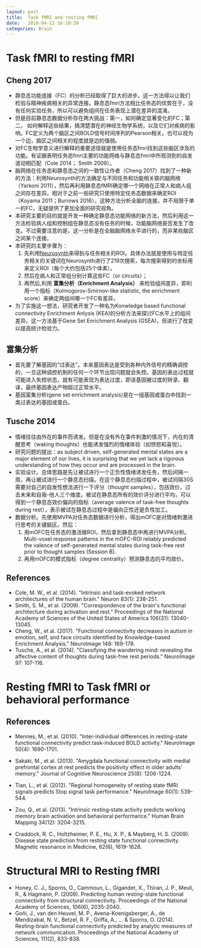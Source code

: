 ```yaml
---
layout: post
title:  Task fMRI and resting fMRI
date:   2018-04-12 16:10:20
categories: Brain
---
```


# Task fMRI to resting fMRI

## Cheng 2017
* 静息态功能连接（FC）的分析已经取得了巨大的进步。这一方法得以让我们检验与精神疾病相关的异常连接。静息态fmri方法相比任务态的优势在于，没有任何实验任务，所以可以避免组间在任务表现上潜在差异的混淆。
* 但是目前静息态数据分析存在两大挑战：第一，如何确定显著变化的FC；第二， 如何解释这些结果，搞清楚潜在的神经生物学系统，以及它们对疾病的影响。FC定义为两个脑区之间BOLD信号时间序列的Pearson相关。也可以视为一个边，脑区之间相关的程度就是边的强弱。
* 对FC生物学意义进行解释的重要途径就是使用任务态fmri找到这些脑区涉及的功能。有证据表明任务态fmri主要的功能网络与静息态fmri中所观测到的自发波动相匹配（Cole 2014； Smith 2009）。
* 脑网络在任务态和静息态之间的一致性让作者（Cheng 2017）找到了一种新的方法：利用Neurosynth的方法确定与不同任务和功能相关联的脑网络（Yarkoni 2011），然后再利用静息态fMRI确定哪一个网络在正常人和病人组之间存在差异。相对于之前一些研究只使用特定任务态数据来确定ROI（Koyama 2011；Burrows 2016），这种方法分析全脑的连接，并不局限于单一的FC，无疑提供了更加全面的研究视角。
* 本研究主要的目的就是开发一种确定静息态功能网络的新方法，然后利用这一方法检验病人组和控制组在静息态没有任务的时候，功能脑网络是否发生了改变。不过需要注意的是，这一分析是在全脑脑网络水平进行的，而非某些脑区之间某个连接。
* 本研究的主要步骤为：
  1. 先利用[Neurosynth](http://www.neurosynth.org/)来得到与任务相关的ROI。具体办法就是使用与特定任务相关的关键词在Neurosynth进行了219次搜索，每次搜索得到的坐标用来定义ROI（每个大约包括25个体素）。
  2. 然后在病人和正常组分别计算这些FC（or circuits）；
  3. 再然后,利用 **富集分析（Enrichment Analysis）** 来检验组间差异，即利用一个指标（Kolmogorov-Smirnov-like statistic, the enrichment score）来确定两组间哪一个FC有差异。
* 为了实施这一想法，研究者开发了一种名为Konwledge based functional connectivity Enrichment Anlysis (KEA)的分析方法来探讨FC水平上的组间差异。这一方法基于Gene Set Enrichment Analysis (GSEA)，但进行了改变以提高统计检验力。

## 富集分析
* 首先要了解基因的“过表达”。本来基因表达是受到各种内外信号的精确调控的，一旦这种调控机制的任何一个环节出现问题就会失控。基因的表达过程就可能进入失控状态，就有可能表现为表达过度，即该基因被过度的转录、翻译，最终基因表达产物超过正常水平。
* 基因富集分析(gene set enrichment analysis)是在一组基因或蛋白中找到一类过表达的基因或蛋白。


## Tusche 2014

* 情绪往往由外在的事件而诱发。但是在没有外在事件刺激的情况下，内在的清醒思考（waking thoughts）也能诱发强烈的情绪体验（如愤怒和喜悦）。
* 研究问题的提出：as subject driven, self-generated mental states are a major element of our lives, it is surprising that we yet lack a rigorous understanding of how they occur and are processed in the brain.
* 实验设计。总体思路是先让被试进行一个正负性情绪诱发任务，然后间隔一周，再让被试进行一个静息态扫描。在这个静息态扫描过程中，被试间隔30S需要对自己的自发性想法进行一下评分（thought samples），包括效价，过去未来和自我-他人三个维度。被试在静息态所有的效价评分进行平均，可以得到一个静息态效价偏向的指标（average valence of task-free thoughts during rest），表示被试在静息态过程中是偏向正性还是负性加工。
* 数据分析。先使用MVPA对任务态数据进行分析，得出mOFC是对情绪刺激进行思考的关键脑区。然后：
  1. 用mOFC在任务态的激活做ROI，然后拿到静息态中再进行MVPA分析。Multi-voxel response patterns in the mOFC-ROI reliably predicted the valence of self-generated mental states during task-free rest prior to thought samples (Session
B).
  2. 再用mOFC的模式指标（degree centrality）预测静息态的平均效价。



## References

* Cole, M. W., et al. (2014). "Intrinsic and task-evoked network architectures of the human brain." Neuron 83(1): 238-251.
* Smith, S. M., et al. (2009). "Correspondence of the brain's functional architecture during activation and rest." Proceedings of the National Academy of Sciences of the United States of America 106(31): 13040-13045.
* Cheng, W., et al. (2017). "Functional connectivity decreases in autism in emotion, self, and face circuits identified by Knowledge-based Enrichment Analysis." NeuroImage 148: 169-178.
* Tusche, A., et al. (2014). "Classifying the wandering mind: revealing the affective content of thoughts during task-free rest periods." NeuroImage 97: 107-116.


# Resting fMRI to Task fMRI or behavioral performance


## References

* Mennes, M., et al. (2010). "Inter-individual differences in resting-state functional connectivity predict task-induced BOLD activity." NeuroImage 50(4): 1690-1701.
* Sakaki, M., et al. (2013). "Amygdala functional connectivity with medial prefrontal cortex at rest predicts the positivity effect in older adults' memory." Journal of Cognitive Neuroscience 25(8): 1206-1224.
* Tian, L., et al. (2012). "Regional homogeneity of resting state fMRI signals predicts Stop signal task performance." NeuroImage 60(1): 539-544.
* Zou, Q., et al. (2013). "Intrinsic resting‐state activity predicts working memory brain activation and behavioral performance." Human Brain Mapping 34(12): 3204-3215.

* Craddock, R. C., Holtzheimer, P. E., Hu, X. P., & Mayberg, H. S. (2009). Disease state prediction from resting state functional connectivity. Magnetic resonance in Medicine, 62(6), 1619-1628.

# Structural MRI to Resting fMRI

* Honey, C. J., Sporns, O., Cammoun, L., Gigandet, X., Thiran, J. P., Meuli, R., & Hagmann, P. (2009). Predicting human resting-state functional connectivity from structural connectivity. Proceedings of the National Academy of Sciences, 106(6), 2035-2040.
* Goñi, J., van den Heuvel, M. P., Avena-Koenigsberger, A., de Mendizabal, N. V., Betzel, R. F., Griffa, A., ... & Sporns, O. (2014). Resting-brain functional connectivity predicted by analytic measures of network communication. Proceedings of the National Academy of Sciences, 111(2), 833-838.


# 
